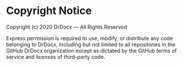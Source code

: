 # Copyright Notice

Copyright (c) 2020 DrDocx — All Rights Reserved

Express permission is required to use, modify, or distribute any code belonging to DrDocx, including but not limited to all repositories in the GitHub DrDocx organization except as dictated by the GitHub terms of service and licenses of third-party code.
